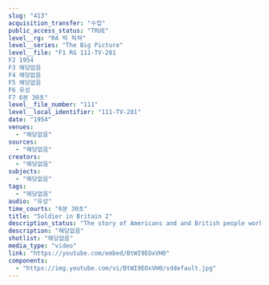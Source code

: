 ```yaml
---
slug: "413"
acquisition_transfer: "수집"
public_access_status: "TRUE"
level__rg: "R4 빅 픽쳐"
level__series: "The Big Picture"
level__file: "F1 RG 111-TV-281
F2 1954
F3 해당없음
F4 해당없음
F5 해당없음
F6 유성
F7 6분 30초"
level__file_number: "111"
level__local_identifier: "111-TV-281"
date: "1954"
venues: 
  - "해당없음"
sources: 
  - "해당없음"
creators: 
  - "해당없음"
subjects: 
  - "해당없음"
tags: 
  - "해당없음"
audio: "유성"
time_courts: "6분 30초"
title: "Soldier in Britain 2"
description_status: "The story of Americans and and British people working together for the first time in peacetime environment with troops stationed on British soil."
description: "해당없음"
shotlist: "해당없음"
media_type: "video"
link: "https://youtube.com/embed/BtWI9EOxVH0"
components: 
  - "https://img.youtube.com/vi/BtWI9EOxVH0/sddefault.jpg"
---
```

